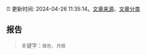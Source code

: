 :alarm_clock: 更新时间: 2024-04-26 11:35:14。[文章来源](/README.md)、[文章分类](/TAGS.md)

## 报告


> 关键字：`报告`、`月报`



